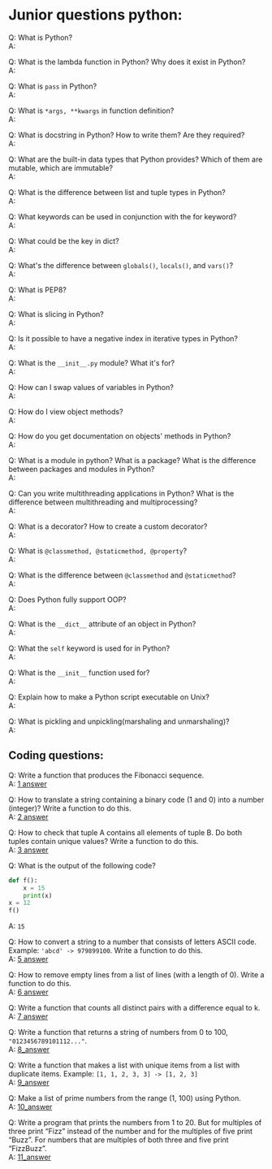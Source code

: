 Junior questions python:
======

Q: What is Python?  
A:

Q: What is the lambda function in Python? Why does it exist in Python?  
A:

Q: What is `pass` in Python?  
A:

Q: What is `*args, **kwargs` in function definition?  
A:

Q: What is docstring in Python? How to write them? Are they required?  
A:

Q: What are the built-in data types that Python provides? Which of them are mutable, which are immutable?  
A:

Q: What is the difference between list and tuple types in Python?  
A:

Q: What keywords can be used in conjunction with the for keyword?  
A:

Q: What could be the key in dict?  
A:

Q: What's the difference between `globals()`, `locals()`, and `vars()`?  
A:

Q: What is PEP8?  
A:

Q: What is slicing in Python?  
A:

Q: Is it possible to have a negative index in iterative types in Python?  
A:

Q: What is the `__init__.py` module? What it's for?  
A:

Q: How can I swap values of variables in Python?  
A:

Q: How do I view object methods?  
A:

Q: How do you get documentation on objects' methods in Python?  
A:

Q: What is a module in python? What is a package? What is the difference between packages and modules in Python?  
A:

Q: Can you write multithreading applications in Python? What is the difference between multithreading and 
multiprocessing?  
A:

Q: What is a decorator? How to create a custom decorator?  
A:

Q: What is `@classmethod, @staticmethod, @property`?  
A:

Q: What is the difference between `@classmethod` and `@staticmethod`?  
A:

Q: Does Python fully support OOP?  
A:

Q: What is the `__dict__` attribute of an object in Python?  
A:

Q: What the `self` keyword is used for in Python?  
A:

Q: What is the `__init__` function used for?  
A:

Q: Explain how to make a Python script executable on Unix?  
A:

Q: What is pickling and unpickling(marshaling and unmarshaling)?  
A:


Coding questions:
------

Q: Write a function that produces the Fibonacci sequence.  
A: [1 answer](1_fibonacci.py)

Q: How to translate a string containing a binary code (1 and 0) into a number (integer)? Write a function to do this.  
A: [2 answer](2_binary.py)

Q: How to check that tuple A contains all elements of tuple B. Do both tuples contain unique values? 
Write a function to do this.  
A: [3 answer](3_tuples.py)

Q: What is the output of the following code?  
```python
def f():
    x = 15
    print(x)
x = 12
f()
```
A: `15`

Q: How to convert a string to a number that consists of letters ASCII code. Example: `'abcd' -> 979899100`. 
Write a function to do this.  
A: [5 answer](5_ascii.py)

Q: How to remove empty lines from a list of lines (with a length of 0). Write a function to do this.  
A: [6 answer](6_empty_deleter.py)

Q: Write a function that counts all distinct pairs with a difference equal to k.  
A: [7 answer](7_distinct.py)

Q: Write a function that returns a string of numbers from 0 to 100, `"0123456789101112..."`.  
A: [8_answer](8_num_str.py)

Q: Write a function that makes a list with unique items from a list with duplicate items. 
Example: `[1, 1, 2, 3, 3] -> [1, 2, 3]`  
A: [9_answer](9_unique_list.py)

Q: Make a list of prime numbers from the range (1, 100) using Python.  
A: [10_answer](10_list_primes.py)

Q: Write a program that prints the numbers from 1 to 20. 
But for multiples of three print “Fizz” instead of the number and for the multiples of five print “Buzz”. 
For numbers that are multiples of both three and five print “FizzBuzz”.  
A: [11_answer](11_fizzbuzz.py)

